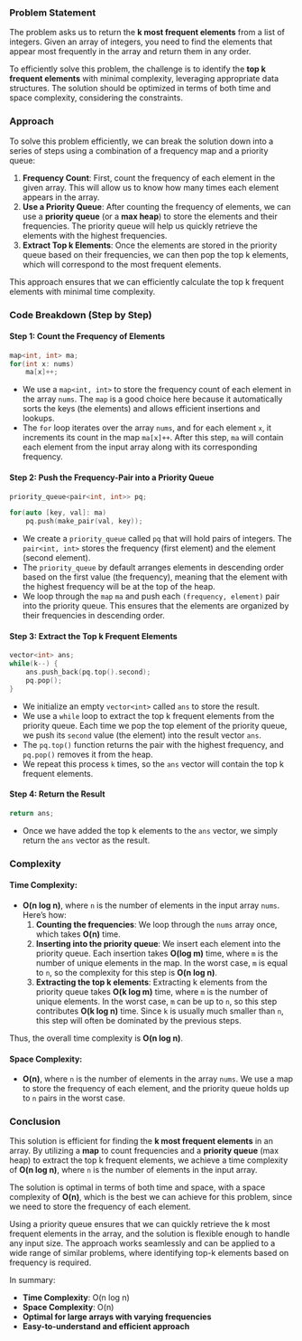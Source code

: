 ### Problem Statement

The problem asks us to return the **k most frequent elements** from a list of integers. Given an array of integers, you need to find the elements that appear most frequently in the array and return them in any order. 

To efficiently solve this problem, the challenge is to identify the **top k frequent elements** with minimal complexity, leveraging appropriate data structures. The solution should be optimized in terms of both time and space complexity, considering the constraints.

### Approach

To solve this problem efficiently, we can break the solution down into a series of steps using a combination of a frequency map and a priority queue:

1. **Frequency Count**: First, count the frequency of each element in the given array. This will allow us to know how many times each element appears in the array.
2. **Use a Priority Queue**: After counting the frequency of elements, we can use a **priority queue** (or a **max heap**) to store the elements and their frequencies. The priority queue will help us quickly retrieve the elements with the highest frequencies.
3. **Extract Top k Elements**: Once the elements are stored in the priority queue based on their frequencies, we can then pop the top k elements, which will correspond to the most frequent elements.

This approach ensures that we can efficiently calculate the top k frequent elements with minimal time complexity.

### Code Breakdown (Step by Step)

#### Step 1: Count the Frequency of Elements
```cpp
map<int, int> ma;
for(int x: nums)
    ma[x]++;
```
- We use a `map<int, int>` to store the frequency count of each element in the array `nums`. The `map` is a good choice here because it automatically sorts the keys (the elements) and allows efficient insertions and lookups.
- The `for` loop iterates over the array `nums`, and for each element `x`, it increments its count in the map `ma[x]++`. After this step, `ma` will contain each element from the input array along with its corresponding frequency.

#### Step 2: Push the Frequency-Pair into a Priority Queue
```cpp
priority_queue<pair<int, int>> pq;

for(auto [key, val]: ma)
    pq.push(make_pair(val, key));
```
- We create a `priority_queue` called `pq` that will hold pairs of integers. The `pair<int, int>` stores the frequency (first element) and the element (second element).
- The `priority_queue` by default arranges elements in descending order based on the first value (the frequency), meaning that the element with the highest frequency will be at the top of the heap.
- We loop through the `map` `ma` and push each `(frequency, element)` pair into the priority queue. This ensures that the elements are organized by their frequencies in descending order.

#### Step 3: Extract the Top k Frequent Elements
```cpp
vector<int> ans;
while(k--) {
    ans.push_back(pq.top().second);
    pq.pop();
}
```
- We initialize an empty `vector<int>` called `ans` to store the result.
- We use a `while` loop to extract the top k frequent elements from the priority queue. Each time we pop the top element of the priority queue, we push its `second` value (the element) into the result vector `ans`.
- The `pq.top()` function returns the pair with the highest frequency, and `pq.pop()` removes it from the heap.
- We repeat this process `k` times, so the `ans` vector will contain the top k frequent elements.

#### Step 4: Return the Result
```cpp
return ans;
```
- Once we have added the top k elements to the `ans` vector, we simply return the `ans` vector as the result.

### Complexity

#### Time Complexity:
- **O(n log n)**, where `n` is the number of elements in the input array `nums`. Here’s how:
  1. **Counting the frequencies**: We loop through the `nums` array once, which takes **O(n)** time.
  2. **Inserting into the priority queue**: We insert each element into the priority queue. Each insertion takes **O(log m)** time, where `m` is the number of unique elements in the map. In the worst case, `m` is equal to `n`, so the complexity for this step is **O(n log n)**.
  3. **Extracting the top k elements**: Extracting k elements from the priority queue takes **O(k log m)** time, where `m` is the number of unique elements. In the worst case, `m` can be up to `n`, so this step contributes **O(k log n)** time. Since `k` is usually much smaller than `n`, this step will often be dominated by the previous steps.

Thus, the overall time complexity is **O(n log n)**.

#### Space Complexity:
- **O(n)**, where `n` is the number of elements in the array `nums`. We use a map to store the frequency of each element, and the priority queue holds up to `n` pairs in the worst case.

### Conclusion

This solution is efficient for finding the **k most frequent elements** in an array. By utilizing a **map** to count frequencies and a **priority queue** (max heap) to extract the top k frequent elements, we achieve a time complexity of **O(n log n)**, where `n` is the number of elements in the input array.

The solution is optimal in terms of both time and space, with a space complexity of **O(n)**, which is the best we can achieve for this problem, since we need to store the frequency of each element.

Using a priority queue ensures that we can quickly retrieve the k most frequent elements in the array, and the solution is flexible enough to handle any input size. The approach works seamlessly and can be applied to a wide range of similar problems, where identifying top-k elements based on frequency is required.

In summary:
- **Time Complexity**: O(n log n)
- **Space Complexity**: O(n)
- **Optimal for large arrays with varying frequencies**
- **Easy-to-understand and efficient approach**